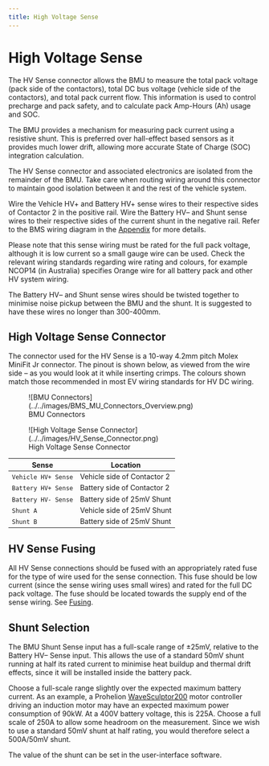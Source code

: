 ```yaml
---
title: High Voltage Sense
---
```


# High Voltage Sense

The HV Sense connector allows the BMU to measure the total pack voltage (pack side of the contactors), total DC bus voltage (vehicle side of the contactors), and total pack current flow.  This information is used to control precharge and pack safety, and to calculate pack Amp-Hours (Ah) usage and SOC. 

The BMU provides a mechanism for measuring pack current using a resistive shunt.  This is preferred over hall-effect based sensors as it provides much lower drift, allowing more accurate State of Charge (SOC) integration calculation.   


The HV Sense connector and associated electronics are isolated from the remainder of the BMU.  Take care when routing wiring around this connector to maintain good isolation between it and the rest of the vehicle system. 

Wire the Vehicle HV+ and Battery HV+ sense wires to their respective sides of Contactor 2 in the positive rail.  Wire the Battery HV– and Shunt sense wires to their respective sides of the current shunt in the negative rail.  Refer to the BMS wiring diagram in the [Appendix](../../Appendix/Appendix_A.md) for more details.   

Please note that this sense wiring must be rated for the full pack voltage, although it is low current so a small gauge wire can be used.  Check the relevant wiring standards regarding wire rating and colours, for example NCOP14 (in Australia) specifies Orange wire for all battery pack and other HV system wiring. 

The Battery HV– and Shunt sense wires should be twisted together to minimise noise pickup between the BMU and the shunt.  It is suggested to have these wires no longer than 300-400mm. 

## High Voltage Sense Connector

The connector used for the HV Sense is a 10-way 4.2mm pitch Molex MiniFit Jr connector.  The pinout is shown below, as viewed from the wire side – as you would look at it while inserting crimps.  The colours shown match those recommended in most EV wiring standards for HV DC wiring. 

<figure markdown>
![BMU Connectors](../../images/BMS_MU_Connectors_Overview.png)
<figcaption>BMU Connectors</figcaption>
</figure>

<figure markdown>
![High Voltage Sense Connector](../../images/HV_Sense_Connector.png)
<figcaption>High Voltage Sense Connector</figcaption>
</figure>

| Sense                 | Location                     |               
| --------------------- | ---------------------------- |
| `Vehicle HV+ Sense`   | Vehicle side of Contactor 2 | 
| `Battery HV+ Sense`   | Battery side of Contactor 2 |
| `Battery HV- Sense`   | Battery side of 25mV Shunt   |             
| `Shunt A`             | Vehicle side of 25mV Shunt   |          
| `Shunt B`             | Battery side of 25mV Shunt   |       

## HV Sense Fusing 

All HV Sense connections should be fused with an appropriately rated fuse for the type of wire used for the sense connection.  This fuse should be low current (since the sense wiring uses small wires) and rated for the full DC pack voltage.  The fuse should be located towards the supply end of the sense wiring. See [Fusing](../../Warnings.md). 

## Shunt Selection

The BMU Shunt Sense input has a full-scale range of ±25mV, relative to the Battery HV– Sense input.  This allows the use of a standard 50mV shunt running at half its rated current to minimise heat buildup and thermal drift effects, since it will be installed inside the battery pack.   

Choose a full-scale range slightly over the expected maximum battery current.  As an example, a Prohelion [WaveSculptor200](../../../../Motor_Controllers/WaveSculptor200/User_Manual/index.md) motor controller driving an induction motor may have an expected maximum power consumption of 90kW.  At a 400V battery voltage, this is 225A.  Choose a full scale of 250A to allow some headroom on the measurement.  Since we wish to use a standard 50mV shunt at half rating, you would therefore select a 500A/50mV shunt. 

The value of the shunt can be set in the user-interface software. 